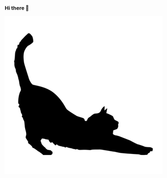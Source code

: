 ### Hi there 👋

![Mino](https://raw.githubusercontent.com/tifye/tifye/32f8c5a3d79bacf4addb7241bbd8943cc26f8c7d/gat4.svg)
